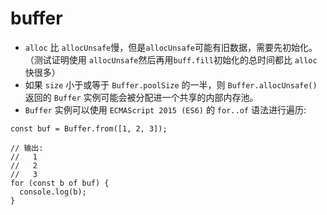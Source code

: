 # buffer 
- `alloc` 比 `allocUnsafe`慢，但是`allocUnsafe`可能有旧数据，需要先初始化。（测试证明使用 `allocUnsafe`然后再用`buff.fill`初始化的总时间都比 `alloc` 快很多）
- 如果 `size` 小于或等于 `Buffer.poolSize` 的一半，则 `Buffer.allocUnsafe()` 返回的 `Buffer` 实例可能会被分配进一个共享的内部内存池。
- `Buffer` 实例可以使用 `ECMAScript 2015 (ES6)` 的 `for..of` 语法进行遍历:
```
const buf = Buffer.from([1, 2, 3]);

// 输出:
//   1
//   2
//   3
for (const b of buf) {
  console.log(b);
}
```

